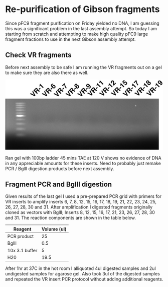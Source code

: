 # Re-purification of Gibson fragments

Since pFC9 fragment purification on Friday yielded no DNA, I am 
guessing this was a significant problem in the last assembly attempt.
So today I am starting from scratch and attempting to make high quality
pFC9 large fragment fractions to use in the next Gibson assembly attempt.

## Check VR fragments

Before next assembly to be safe I am running the VR fragments out
on a gel to make sure they are also there as well.

![](diagrams/9-13-21-VR-fragments-test-gel.svg)

Ran gel with 100bp ladder 45 mins TAE at 120 V shows no evidence of
DNA in any appreciable amounts for these inserts. Need to probably
just remake PCR / BglII digestion products before next assembly.

## Fragment PCR and BglII digestion

Given results of the last gel I used a pre-prepared PCR grid with
primers for VR inserts to amplify inserts 6, 7, 8, 12, 15, 16,
17, 18, 19, 21, 22, 23, 24, 25, 26, 27, 28, 30 and 31. After amplification I digested fragments originally cloned as vectors
with BglII; Inserts 8, 12, 15, 16, 17, 21, 23, 26, 27, 28, 30 and 31. The reaction components are shown in the table below.

| Reagent        | Volume (ul) |
| -------------- | ----------- |
| PCR product    | 25          |
| BglII          | 0.5         |
| 10x 3.1 buffer | 5           |
| H20            | 19.5        |

After 1hr at 37C in the hot room I alliquoted 4ul digested samples and 2ul undigested samples for agarose gel. Also took 3ul of the digested samples and repeated the VR insert PCR protocol without
adding additional reagents.



